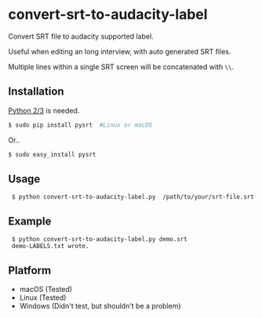 # convert-srt-to-audacity-label

Convert SRT file to audacity supported label. 

Useful when editing an long interview, with auto generated SRT files.


Multiple lines within a single SRT screen will be concatenated with `\\`.

## Installation

[Python 2/3](https://www.python.org/downloads/) is needed.

```bash
$ sudo pip install pysrt  #Linux or macOS
```
Or..

```bash
$ sudo easy_install pysrt
```

## Usage

     $ python convert-srt-to-audacity-label.py  /path/to/your/srt-file.srt

## Example

     $ python convert-srt-to-audacity-label.py demo.srt
     demo-LABELS.txt wrote.

## Platform

 - macOS (Tested)
 - Linux (Tested)
 - Windows (Didn't test, but shouldn't be a problem)
